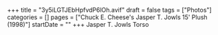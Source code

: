 +++
title = "3y5iLGTJEbHpfvdP6lOh.avif"
draft = false
tags = ["Photos"]
categories = []
pages = ["Chuck E. Cheese's Jasper T. Jowls 15' Plush (1998)"]
startDate = ""
+++
Jasper T. Jowls Torso
